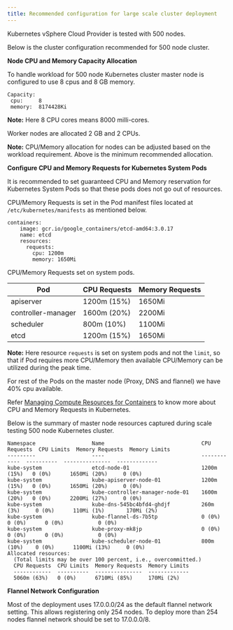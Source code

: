 ```yaml
---
title: Recommended configuration for large scale cluster deployment
---
```

Kubernetes vSphere Cloud Provider is tested with 500 nodes.

Below is the cluster configuration recommended for 500 node cluster.

**Node CPU and Memory Capacity Allocation**

To handle workload for 500 node Kubernetes cluster master node is configured to use 8 cpus and 8 GB memory.

```
Capacity:
 cpu:     8
 memory:  8174428Ki
```
**Note:** Here 8 CPU cores means 8000 milli-cores.

Worker nodes are allocated 2 GB and 2 CPUs.

**Note:** CPU/Memory allocation for nodes can be adjusted based on the workload requirement. Above is the minimum recommended allocation.


**Configure CPU and Memory Requests for Kubernetes System Pods**

It is recommended to set guaranteed CPU and Memory reservation for Kubernetes System Pods so that these pods does not go out of resources. 

CPU/Memory Requests is set in the Pod manifest files located at `/etc/kubernetes/manifests` as mentioned below.

```
containers:
    image: gcr.io/google_containers/etcd-amd64:3.0.17
    name: etcd
    resources:
      requests:
        cpu: 1200m
        memory: 1650Mi
```

CPU/Memory Requests set on system pods.

| Pod | CPU Requests | Memory Requests |
| ------ | ------ | ------ |
| apiserver | 1200m (15%) | 1650Mi |
| controller-manager | 1600m (20%) | 2200Mi |
| scheduler | 800m (10%) | 1100Mi |
| etcd | 1200m (15%) | 1650Mi |

**Note:** Here resource `requests` is set on system pods and not the `limit`, so that if Pod requires more CPU/Memory then available CPU/Memory can be utilized during the peak time.

For rest of the Pods on the master node (Proxy, DNS and flannel) we have 40% cpu available.

Refer [Managing Compute Resources for Containers](https://kubernetes.io/docs/concepts/configuration/manage-compute-resources-container/) to know more about CPU and Memory Requests in Kubernetes.

Below is the summary of master node resources captured during scale testing 500 node Kubernetes cluster.

```
Namespace                  Name                               CPU Requests  CPU Limits  Memory Requests  Memory Limits
---------                  ----                               ------------  ----------  ---------------  -------------
kube-system                etcd-node-01                       1200m (15%)   0 (0%)      1650Mi (20%)     0 (0%)
kube-system                kube-apiserver-node-01             1200m (15%)   0 (0%)      1650Mi (20%)     0 (0%)
kube-system                kube-controller-manager-node-01    1600m (20%)   0 (0%)      2200Mi (27%)     0 (0%)
kube-system                kube-dns-545bc4bfd4-ghdjf          260m (3%)     0 (0%)      110Mi (1%)       170Mi (2%)
kube-system                kube-flannel-ds-7b5tp              0 (0%)        0 (0%)      0 (0%)           0 (0%)
kube-system                kube-proxy-mk8jp                   0 (0%)        0 (0%)      0 (0%)           0 (0%)
kube-system                kube-scheduler-node-01             800m (10%)    0 (0%)      1100Mi (13%)     0 (0%)
Allocated resources:
  (Total limits may be over 100 percent, i.e., overcommitted.)
  CPU Requests  CPU Limits  Memory Requests  Memory Limits
  ------------  ----------  ---------------  -------------
  5060m (63%)   0 (0%)      6710Mi (85%)     170Mi (2%)
```

**Flannel Network Configuration**

Most of the deployment uses 17.0.0.0/24 as the default flannel network setting. This allows registering only 254 nodes. To deploy more than 254 nodes flannel network should be set to 17.0.0.0/8.

